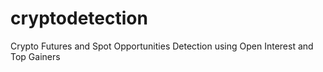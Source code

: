 # cryptodetection
Crypto Futures and Spot Opportunities Detection using Open Interest and Top Gainers
